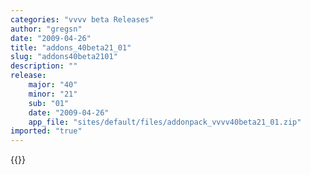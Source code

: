 ```yaml
---
categories: "vvvv beta Releases"
author: "gregsn"
date: "2009-04-26"
title: "addons_40beta21_01"
slug: "addons40beta2101"
description: ""
release: 
    major: "40"
    minor: "21"
    sub: "01"
    date: "2009-04-26"
    app_file: "sites/default/files/addonpack_vvvv40beta21_01.zip"
imported: "true"
---
```


{{<previousRelease>}}


